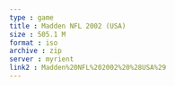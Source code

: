 ```yaml
---
type : game
title : Madden NFL 2002 (USA)
size : 505.1 M
format : iso
archive : zip
server : myrient
link2 : Madden%20NFL%202002%20%28USA%29
---
```

